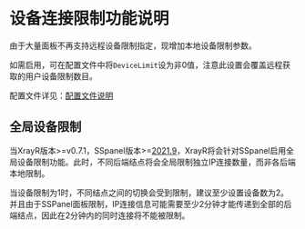 # 设备连接限制功能说明

由于大量面板不再支持远程设备限制指定，现增加本地设备限制参数。

如需启用，可在配置文件中将`DeviceLimit`设为非0值，注意此设置会覆盖远程获取的用户设备限制数目。

配置文件详见：[配置文件说明](../xrayr-pei-zhi-wen-jian-shuo-ming/config.md#mian-ban-dui-jie-pei-zhi)

## 全局设备限制

当XrayR版本&gt;=v0.7.1，SSpanel版本&gt;=[2021.9](https://github.com/Anankke/SSPanel-Uim/releases/tag/2021.9)，XrayR将会针对SSpanel启用全局设备限制功能。此时，不同后端结点将会全局限制独立IP连接数量，而非各后端本地限制。

当设备限制为1时，不同结点之间的切换会受到限制，建议至少设置设备数为2。并且由于SSPanel面板限制，IP连接信息可能需要至少2分钟才能传递到全部的后端结点，因此在2分钟内的同时连接将不能被限制。

